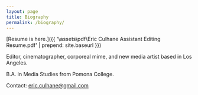 ```yaml
---
layout: page
title: Biography
permalink: /biography/
---
```


[Resume is here.]({{ '\assets\pdf\Eric Culhane Assistant Editing Resume.pdf' | prepend: site.baseurl }})

Editor, cinematographer, corporeal mime, and new media artist based in Los Angeles. 

B.A. in Media Studies from Pomona College.

Contact: eric.culhane@gmail.com
